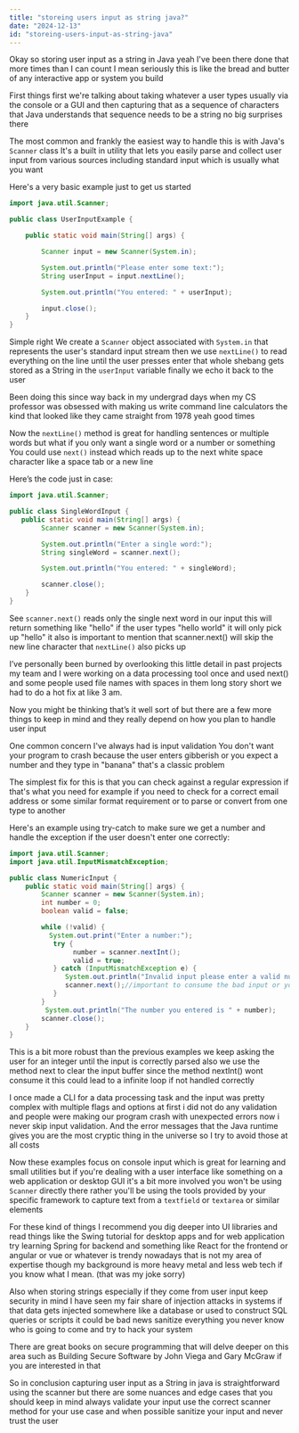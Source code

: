 ```yaml
---
title: "storeing users input as string java?"
date: "2024-12-13"
id: "storeing-users-input-as-string-java"
---
```


Okay so storing user input as a string in Java yeah I've been there done that more times than I can count I mean seriously this is like the bread and butter of any interactive app or system you build

First things first we're talking about taking whatever a user types usually via the console or a GUI and then capturing that as a sequence of characters that Java understands that sequence needs to be a string no big surprises there

The most common and frankly the easiest way to handle this is with Java's `Scanner` class It's a built in utility that lets you easily parse and collect user input from various sources including standard input which is usually what you want

Here's a very basic example just to get us started

```java
import java.util.Scanner;

public class UserInputExample {

    public static void main(String[] args) {

        Scanner input = new Scanner(System.in);

        System.out.println("Please enter some text:");
        String userInput = input.nextLine();

        System.out.println("You entered: " + userInput);

        input.close();
    }
}
```

Simple right We create a `Scanner` object associated with `System.in` that represents the user's standard input stream then we use `nextLine()` to read everything on the line until the user presses enter that whole shebang gets stored as a String in the `userInput` variable finally we echo it back to the user

Been doing this since way back in my undergrad days when my CS professor was obsessed with making us write command line calculators the kind that looked like they came straight from 1978 yeah good times

Now the `nextLine()` method is great for handling sentences or multiple words but what if you only want a single word or a number or something You could use `next()` instead which reads up to the next white space character like a space tab or a new line

Here’s the code just in case:

```java
import java.util.Scanner;

public class SingleWordInput {
   public static void main(String[] args) {
        Scanner scanner = new Scanner(System.in);

        System.out.println("Enter a single word:");
        String singleWord = scanner.next();

        System.out.println("You entered: " + singleWord);

        scanner.close();
    }
}
```

See `scanner.next()` reads only the single next word in our input this will return something like "hello" if the user types "hello world" it will only pick up "hello" it also is important to mention that scanner.next() will skip the new line character that `nextLine()` also picks up

I’ve personally been burned by overlooking this little detail in past projects my team and I were working on a data processing tool once and used next() and some people used file names with spaces in them long story short we had to do a hot fix at like 3 am.

Now you might be thinking that’s it well sort of but there are a few more things to keep in mind and they really depend on how you plan to handle user input

One common concern I've always had is input validation You don't want your program to crash because the user enters gibberish or you expect a number and they type in "banana" that's a classic problem

The simplest fix for this is that you can check against a regular expression if that's what you need for example if you need to check for a correct email address or some similar format requirement or to parse or convert from one type to another

Here's an example using try-catch to make sure we get a number and handle the exception if the user doesn't enter one correctly:

```java
import java.util.Scanner;
import java.util.InputMismatchException;

public class NumericInput {
    public static void main(String[] args) {
        Scanner scanner = new Scanner(System.in);
        int number = 0;
        boolean valid = false;

        while (!valid) {
          System.out.print("Enter a number:");
           try {
                number = scanner.nextInt();
                valid = true;
           } catch (InputMismatchException e) {
              System.out.println("Invalid input please enter a valid number");
              scanner.next();//important to consume the bad input or you'll end up in infinite loop
           }
        }
         System.out.println("The number you entered is " + number);
        scanner.close();
    }
}
```

This is a bit more robust than the previous examples we keep asking the user for an integer until the input is correctly parsed also we use the method next to clear the input buffer since the method nextInt() wont consume it this could lead to a infinite loop if not handled correctly

I once made a CLI for a data processing task and the input was pretty complex with multiple flags and options at first i did not do any validation and people were making our program crash with unexpected errors now i never skip input validation. And the error messages that the Java runtime gives you are the most cryptic thing in the universe so I try to avoid those at all costs

Now these examples focus on console input which is great for learning and small utilities but if you're dealing with a user interface like something on a web application or desktop GUI it's a bit more involved you won't be using `Scanner` directly there rather you'll be using the tools provided by your specific framework to capture text from a `textfield` or `textarea` or similar elements

For these kind of things I recommend you dig deeper into UI libraries and read things like the Swing tutorial for desktop apps and for web application try learning Spring for backend and something like React for the frontend or angular or vue or whatever is trendy nowadays that is not my area of expertise though my background is more heavy metal and less web tech if you know what I mean. (that was my joke sorry)

Also when storing strings especially if they come from user input keep security in mind I have seen my fair share of injection attacks in systems if that data gets injected somewhere like a database or used to construct SQL queries or scripts it could be bad news sanitize everything you never know who is going to come and try to hack your system

There are great books on secure programming that will delve deeper on this area such as Building Secure Software by John Viega and Gary McGraw if you are interested in that

So in conclusion capturing user input as a String in java is straightforward using the scanner but there are some nuances and edge cases that you should keep in mind always validate your input use the correct scanner method for your use case and when possible sanitize your input and never trust the user
